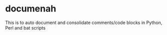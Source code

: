 # documenah
This is to auto document and consolidate comments/code blocks in Python, Perl and bat scripts
